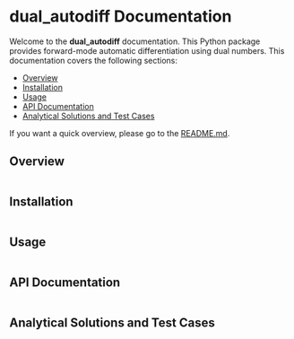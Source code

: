 # dual_autodiff Documentation

Welcome to the **dual_autodiff** documentation. This Python package provides 
forward-mode automatic differentiation using dual numbers. This documentation 
covers the following sections:

- [Overview](#overview)
- [Installation](#installation)
- [Usage](#usage)
- [API Documentation](#api-documentation)
- [Analytical Solutions and Test Cases](#analytical-solutions-and-test-cases)

If you want a quick overview, please go to the [README.md](./README.md).

## Overview
```{include} md/overview.md
```


## Installation
```{include} md/installation.md
```

## Usage
```{include} md/usage.md
```

## API Documentation
```{include} md/api.md
```

## Analytical Solutions and Test Cases
```{include} md/analytical_solutions.md
```
